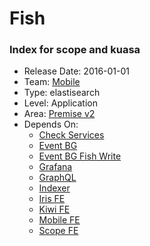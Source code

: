# Fish
### Index for scope and kuasa
* Release Date: 2016-01-01
* Team: [Mobile](../teams/mobile.md)
* Type: elastisearch
* Level: Application
* Area: [Premise v2](../areas/v2.png)
* Depends On:
  * [Check Services](check-services.md)
  * [Event BG](event-bg.md)
  * [Event BG Fish Write](event-bg-fish-write.md)
  * [Grafana](grafana.md)
  * [GraphQL](graphql-fe.md)
  * [Indexer](indexer-bg.md)
  * [Iris FE](iris-fe.md)
  * [Kiwi FE](kiwi-fe.md)
  * [Mobile FE](mobile-fe.md)
  * [Scope FE](scope-fe.md)
